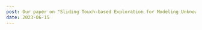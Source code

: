 ```yaml
---
post: Our paper on "Sliding Touch-based Exploration for Modeling Unknown Object Shape with Multi-finger Hands" has been accepted for publication in the IEEE/RSJ International Conference on Intelligent Robots and Systems (IROS), June 2023.
date: 2023-06-15
---
```

